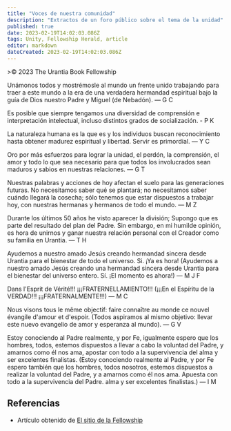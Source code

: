 ```yaml
---
title: "Voces de nuestra comunidad"
description: "Extractos de un foro público sobre el tema de la unidad"
published: true
date: 2023-02-19T14:02:03.086Z
tags: Unity, Fellowship Herald, article
editor: markdown
dateCreated: 2023-02-19T14:02:03.086Z
---
```


<p class="tema v-card v-sheet--gris claro aclarar-3 px-2">>© 2023 The Urantia Book Fellowship</p>

Unámonos todos y mostrémosle al mundo un frente unido trabajando para traer a este mundo a la era de una verdadera hermandad espiritual bajo la guía de Dios nuestro Padre y Miguel (de Nebadón). — G C

Es posible que siempre tengamos una diversidad de comprensión e interpretación intelectual, incluso distintos grados de socialización. - P K

La naturaleza humana es la que es y los individuos buscan reconocimiento hasta obtener madurez espiritual y libertad. Servir es primordial. — Y C

Oro por más esfuerzos para lograr la unidad, el perdón, la comprensión, el amor y todo lo que sea necesario para que todos los involucrados sean maduros y sabios en nuestras relaciones. — G T

Nuestras palabras y acciones de hoy afectan el suelo para las generaciones futuras. No necesitamos saber qué se plantará; no necesitamos saber cuándo llegará la cosecha; sólo tenemos que estar dispuestos a trabajar hoy, con nuestras hermanas y hermanos de todo el mundo. — M Z

Durante los últimos 50 años he visto aparecer la división; Supongo que es parte del resultado del plan del Padre. Sin embargo, en mi humilde opinión, es hora de unirnos y ganar nuestra relación personal con el Creador como su familia en Urantia. — T H

Ayudemos a nuestro amado Jesús creando hermandad sincera desde Urantia para el bienestar de todo el universo. Si. ¡Ya es hora! (Ayudemos a nuestro amado Jesús creando una hermandad sincera desde Urantia para el bienestar del universo entero. Sí. ¡El momento es ahora!) — M J F

Dans l'Esprit de Vérité!!! ¡¡¡FRATERNELLAMIENTO!!! (¡¡¡En el Espíritu de la VERDAD!!! ¡¡¡FRATERNALMENTE!!!) — M C

Nous visons tous le même objectif: faire connaître au monde ce nouvel évangile d'amour et d'espoir. (Todos aspiramos al mismo objetivo: llevar este nuevo evangelio de amor y esperanza al mundo). — G V

Estoy conociendo al Padre realmente, y por Fe, igualmente espero que los hombres, todos, estemos dispuestos a llevar a cabo la voluntad del Padre, y amarnos como él nos ama, apostar con todo a la supervivencia del alma y ser excelentes finalistas. (Estoy conociendo realmente al Padre, y por Fe espero también que los hombres, todos nosotros, estemos dispuestos a realizar la voluntad del Padre, y a amarnos como él nos ama. Apuesta con todo a la supervivencia del Padre. alma y ser excelentes finalistas.) — I M

## Referencias

- Artículo obtenido de [El sitio de la Fellowship](https://urantia-book.org/archive/newsletters/herald/)